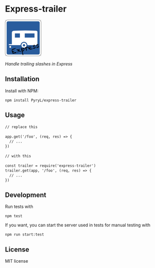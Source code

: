 # Express-trailer

<img src="logo.jpg" height="120">

_Handle trailing slashes in Express_

## Installation

Install with NPM:

```
npm install PyryL/express-trailer
```

## Usage

```
// replace this

app.get('/foo', (req, res) => {
  // ...
})

// with this

const trailer = require('express-trailer')
trailer.get(app, '/foo', (req, res) => {
  // ...
})
```

## Development

Run tests with

```
npm test
```

If you want, you can start the server used in tests for manual testing with

```
npm run start:test
```

## License

MIT license
